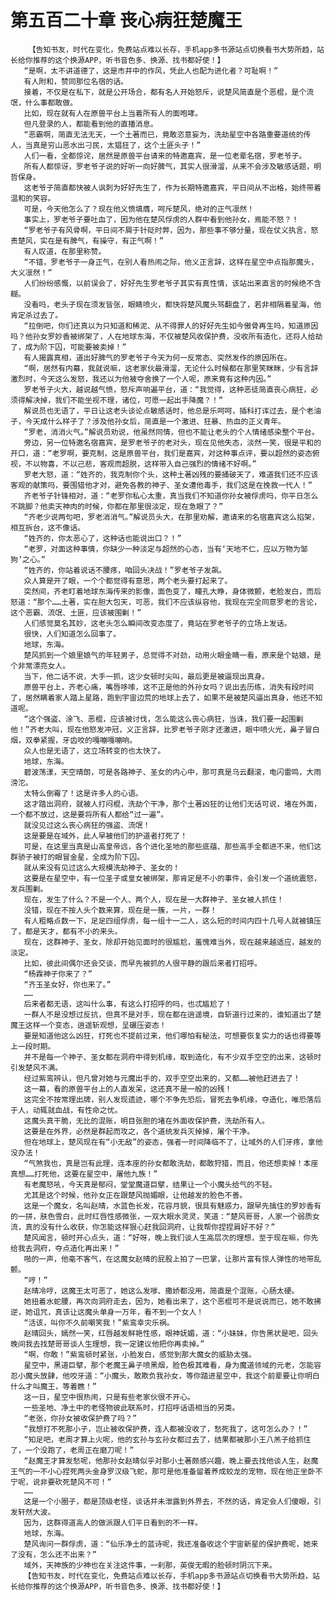 # 第五百二十章 丧心病狂楚魔王
        【告知书友，时代在变化，免费站点难以长存，手机app多书源站点切换看书大势所趋，站长给你推荐的这个换源APP，听书音色多、换源、找书都好使！】
       “是啊，太不讲道德了，这是市井中的作风，凭此人也配为进化者？可耻啊！”
       有人附和，赞同那位名宿的话。
       接着，不仅是在私下，就是公开场合，都有名人开始怒斥，说楚风简直是个恶棍，是个流氓，什么事都敢做。
       比如，现在就有人在原兽平台上当着所有人的面咆哮。
       但凡登录的人，都能看到他的直播消息。
       “恶霸啊，简直无法无天，一个土著而已，竟敢恣意妄为，洗劫星空中各路重要道统的传人，当真是穷山恶水出刁民，太猖狂了，这个土匪头子！”
       人们一看，全都惊诧，居然是原兽平台请来的特邀嘉宾，是一位老辈名宿，罗老爷子。
       所有人都惊讶，罗老爷子说的好听一向好脾气，其实人很滑溜，从来不会涉及敏感话题，明哲保身。
       这老爷子简直都快被人讽刺为好好先生了，作为长期特邀嘉宾，平日间从不出格，始终带着温和的笑容。
       可是，今天他怎么了？现在他义愤填膺，呵斥楚风，绝对的正气凛然！
       事实上，罗老爷子要吐血了，因为他在楚风俘虏的人群中看到他孙女，焉能不怒？！
       “罗老爷子有风骨啊，平日间不屑于针砭时弊，因为，那些事不够分量，现在仗义执言，怒责楚风，实在是有脾气，有操守，有正气啊！”
       有人叹道，在那里称赞。
       “不错，罗老爷子一身正气，在别人看热闹之际，他义正言辞，这样在星空中点指那魔头，大义凛然！”
       人们纷纷感慨，以前误会了，好好先生罗老爷子其实有真性情，该站出来直言的时候绝不含糊。
       没看吗，老头子现在须发皆张，眼睛喷火，都快将楚风魔头骂翻盘了，若非相隔着星海，他肯定杀过去了。
       “拉倒吧，你们还真以为只知道和稀泥、从不得罪人的好好先生如今傲骨再生吗，知道原因吗？他孙女罗妙香被绑架了，人在地球东海，不仅被楚风收保护费，没收所有造化，还将人给劫了，成为阶下囚，可能要被卖掉！”
       有人揭露真相，道出好脾气的罗老爷子今天为何一反常态、突然发作的原因所在。
       “啊，居然有内幕，我就说嘛，这老家伙最滑溜，无论什么时候都在那里笑眯眯，少有言辞激烈时，今天这么发怒，我还以为他被夺舍换了一个人呢，原来竟有这种内因。”
       罗老爷子火大，越说越气愤，怒斥声响遍平台，道：“我觉得，这种恶徒简直丧心病狂，必须得解决掉，我们不能坐视不理，诸位，可愿一起出手降魔？！”
       解说员也无语了，平日让这老头谈论点敏感话时，他总是乐呵呵，插科打诨过去，是个老油子，今天成什么样子了？涉及他孙女后，简直是一个激进、狂暴、热血的正义青年。
       “罗老，消消火气。”解说员劝说，他虽然同情，但也不能让老头的个人情绪感染整个平台。
       旁边，另一位特邀名宿嘉宾，是罗老爷子的老对头，现在见他失态，淡然一笑，很是平和的开口，道：“老罗啊，要克制，这是原兽平台，我们是嘉宾，对这种事点评，要以超然的姿态俯视，不以物喜，不以己悲，客观而超脱，这样带入自己强烈的情绪不好啊。”
       罗老大怒，道：“姓齐的，我克制你个头，这种土著凶残的要捅破天了，难道我们还不应该客观的献策吗，要围猎他才对，避免各教的神子、圣女遭他毒手，我们这是在挽救一代人！”
       齐老爷子针锋相对，道：“老罗你私心太重，真当我们不知道你孙女被俘虏吗，你平日怎么不跳脚？他卖天神肉的时候，你都在那里很淡定，现在急眼了？”
       “齐老少说两句吧，罗老消消气。”解说员头大，在那里劝解，邀请来的名宿嘉宾这么掐架，相互拆台，这不像话。
       “姓齐的，你太恶心了，这种话也能说出口？！”
       “老罗，对面这种事情，你缺少一种淡定与超然的心态，当有‘天地不仁，应以万物为邹狗’之心。”
       “姓齐的，你站着说话不腰疼，咱回头决战！”罗老爷子发飙。
       众人算是开了眼，一个个都觉得有意思，两个老头要打起来了。
       突然间，齐老盯着地球东海传来的影像，面色变了，瞳孔大睁，身体微颤，老脸发白，而后怒道：“那个……土著，实在胆大包天，可恶，我们不应该纵容他，我现在完全同意罗老的言论，这个恶霸、流氓、土匪，应该被围剿！”
       人们感觉莫名其妙，这老头怎么瞬间改变态度了，竟站在罗老爷子的立场上发话。
       很快，人们知道怎么回事了。
       地球，东海。
       楚风抓到一个娘里娘气的年轻男子，总觉得不对劲，动用火眼金睛一看，原来是个姑娘，是个非常漂亮女人。
       当下，他二话不说，大手一抓，这少女顿时尖叫，最后更是被逼现出真身。
       原兽平台上，齐老心痛，嘴唇哆嗦，这不正是他的外孙女吗？说出去历练，消失有段时间了，居然瞒着家人踏上星路，跑到宇宙边荒的地球上去了，如果不是被楚风逼出真身，他还不知道呢。
       “这个强盗、涂飞、恶棍，应该被讨伐，怎么能这么丧心病狂，当诛，我们要一起围剿他！”齐老大叫，现在他怒发冲冠，义正言辞，比罗老爷子刚才还激进，眼中喷火光，鼻子冒白烟，双拳紧握，牙齿咬的嘎嘣嘎嘣响。
       众人也是无语了，这立场转变的也太快了。
       地球，东海。
       碧波荡漾，天空晴朗，可是各路神子、圣女的内心中，那可真是乌云翻滚，电闪雷鸣，大雨滂沱。
       太特么倒霉了！这是许多人的心语。
       这才踏出洞府，就被人打闷棍，洗劫个干净，那个土著凶狂的让他们无话可说，堵在外面，一个都不放过，这是要将所有人都给“过一遍”。
       就没见过这么丧心病狂的强盗、流氓！
       这是要是在域外，此人早被他们的护道者打死了！
       可是，在这里当真是山高皇帝远，各个进化圣地的那些底蕴、那些高手全都进不来，他们这群骄子被打的眼冒金星，全成为阶下囚。
       就从来没有见过这么大规模洗劫神子、圣女的！
       这要是在星空中，有一位圣子或皇女被绑架，那肯定是不小的事件，会引发一个道统震怒，发兵围剿。
       现在，发生了什么？不是一个人、两个人，现在是一大群神子、圣女被人抓住！
       没错，现在不按人头个数来算，现在是一簇，一片，一群！
       有人粗略点数一下，足足四组俘虏，每一组十一二人，这么短的时间内四十几号人就被镇压了，都是天才，都有不小的来头。
       现在，这群神子、圣女，除却开始见面时的很尴尬，羞愧难当外，现在越来越适应，越发的淡定。
       比如，彼此间偶尔还会交谈，而早先被抓的人很平静的跟后来者打招呼。
       “杨霖神子你来了？”
       “齐玉圣女好，你也来了。”
       ……
       后来者都无语，这叫什么事，有这么打招呼的吗，也忒尴尬了！
       一群人不是没想过反抗，但真不是对手，现在都在逍遥境，自斩道行过来的，谁知道出了楚魔王这样一个变态，逍遥斩观想，呈碾压姿态！
       要是知道他这么凶狂，打死也不提前过来，他们哪怕有秘法，可想要恢复实力的话也得要等上一段时期。
       并不是每一个神子、圣女都在洞府中得到机缘，取到造化，有不少双手空空的出来，这顿时引发楚风不满。
       经过紫鸾辨认，但凡曾对她与元魔出手的，双手空空出来的，又都……被他赶进去了！
       这一幕，看的原兽平台上的人直发呆，这还真不是一般的凶残！
       这完全不按常理出牌，别人发现遗迹，哪个不争先恐后，冒死去争机缘，夺造化，唯恐落后于人，动辄就血战，有性命之忧。
       这魔头真干脆，无比的混账，明目张胆的堵在外面收保护费，洗劫所有人。
       这要是在外界，必然是群起而攻之，各个道统发兵灭掉掉，屠个干净。
       但在地球上，楚风现在有“小无敌”的姿态，强者一时间降临不了，让域外的人们牙疼，拿他没办法！
       “气煞我也，真是岂有此理，连本座的孙女都敢洗劫，都敢狩猎，而且，他还想卖掉！本座真想……打死他，这要在星空中，屠他九族！”
       有老魔怒吼，今天真是郁闷，堂堂魔道巨擘，结果让一个小魔头给气的不轻。
       尤其是这个时候，他孙女正在跟楚风抛媚眼，让他越发的脸色不善。
       这是一个魔女，名叫赵晴，水蓝色长发，花容月貌，很具有魅惑力，跟早先擒住的罗妙香有的一拼，肤色雪白，此时红唇性感微张，一双大眼水灵灵，笑道：“楚风哥哥，人家一个弱质女流，真的没有什么收获，你怎能这样狠心赶我回洞府，让我帮你捏捏肩好不好？”
       楚风闻言，顿时开心点头，道：“好呀，晚上我们谈人生高层次的理想，至于现在嘛，你先给我去洞府，夺点造化再出来！”
       啪的一声，他毫不客气，在这魔女赵晴的屁股上拍了一巴掌，让那片富有惊人弹性的地带乱颤。
       “哼！”
       赵晴冷哼，这魔王太可恶了，她这么发嗲、撒娇都没用，简直是个混账，心肠太硬。
       她扭着水蛇腰，再次向洞府走去，因为，她看出来了，这个恶棍可不是说说而已，她不敢拂逆，她诅咒，真该让这魔头单身一万年，看不到一个女人！
       “活该，叫你不久前嘲笑我！”紫鸾幸灾乐祸。
       赵晴回头，嫣然一笑，红唇越发鲜艳性感，眼神妩媚，道：“小妹妹，你告黑状是吧，回头晚间我去找楚哥哥谈人生理想，我一定建议他把你再卖掉。”
       “啊，你敢！”紫鸾顿时紧张，小脸发白，感觉到那大魔女的威胁太强。
       星空中，黑道巨擘，那个老魔王鼻子喷黑烟，脸色极其难看，身为魔道领域的元老，怎能容忍小魔头放肆，他咬牙道：“小魔头，敢欺负我孙女，等你踏进星空中，我这个前辈要让你明白什么才叫魔王，等着瞧！”
       这一日，星空中很热闹，只是有些老家伙很不开心。
       一些圣地、净土中的老怪物彼此联系时，打招呼话语相当的另类。
       “老张，你孙女被收保护费了吗？”
       “我想打不死那小子，岂止被收保护费，连人都被没收了，愁死我了，这可怎么办？！”
       “知足吧，老周才算上火呢，他的玄孙与玄孙女都过去了，结果都被那小王八羔子给抓住了，一个没跑了，老周正在磨刀呢！”
       “赵魔王才算发愁呢，他那孙女赵晴似乎对那小土著颇感兴趣，晚上要去找他谈人生，赵魔王气的一不小心捏死两头金身罗汉级飞蛇，那可是他准备留着养成蛟龙的宠物，现在他正坐卧不宁呢，说非要砍死楚风不可！”
       ……
       这是一个小圈子，都是顶级老怪，谈话并未泄露到外界去，不然的话，肯定会人们傻眼，引发轩然大波。
       因为，这群得道高人的做派跟人们平日看到的不一样。
       地球，东海。
       楚风询问一群俘虏，道：“仙乐净土的蓝诗呢，我还准备收这个宇宙新星的保护费呢，她来了没有，怎么还不出来？”
       域外，天神族的少神也在关注这件事，一刹那，英俊无暇的脸顿时阴沉下来。
       【告知书友，时代在变化，免费站点难以长存，手机app多书源站点切换看书大势所趋，站长给你推荐的这个换源APP，听书音色多、换源、找书都好使！】